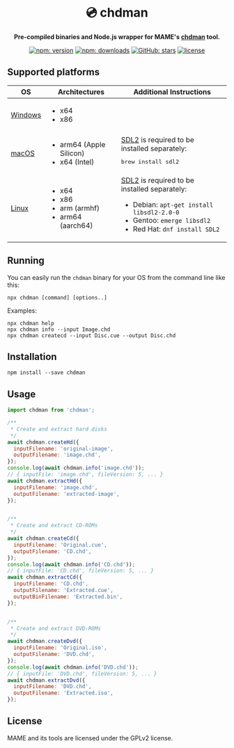 <h1 align="center">💿️ chdman</h1>

<p align="center"><b>Pre-compiled binaries and Node.js wrapper for MAME's <a href="https://docs.mamedev.org/tools/chdman.html">chdman</a> tool.</b></p>

<p align="center">
  <a href="https://www.npmjs.com/package/chdman"><img alt="npm: version" src="https://img.shields.io/npm/v/chdman?color=%23cc3534&label=version&logo=npm&logoColor=white"></a>
  <a href="https://www.npmjs.com/package/chdman"><img alt="npm: downloads" src="https://img.shields.io/npm/dt/chdman?color=%23cc3534&logo=npm&logoColor=white"></a>
  <a href="https://github.com/emmercm/chdman-js"><img alt="GitHub: stars" src="https://img.shields.io/github/stars/emmercm/chdman-js?style=flat&logo=github&logoColor=white&color=%236e5494"></a>
  <a href="https://github.com/emmercm/chdman-js/blob/main/LICENSE"><img alt="license" src="https://img.shields.io/github/license/emmercm/chdman-js?color=blue"></a>
</p>

## Supported platforms

| OS                     | Architectures                                                                 | Additional Instructions                                                                                                                                                                               |
|------------------------|-------------------------------------------------------------------------------|-------------------------------------------------------------------------------------------------------------------------------------------------------------------------------------------------------|
| [Windows](./bin/win32) | <ul><li>x64</li><li>x86</li></ul>                                             |                                                                                                                                                                                                       |
| [macOS](./bin/darwin)  | <ul><li>arm64 (Apple Silicon)</li><li>x64 (Intel)</li></ul>                   | [SDL2](https://www.libsdl.org/) is required to be installed separately:</li><pre>brew install sdl2</pre>                                                                                              |
| [Linux](./bin/linux)   | <ul><li>x64</li><li>x86</li><li>arm (armhf)</li><li>arm64 (aarch64)</li></ul> | [SDL2](https://www.libsdl.org/) is required to be installed separately:<ul><li>Debian: `apt-get install libsdl2-2.0-0`</li><li>Gentoo: `emerge libsdl2`</li><li>Red Hat: `dnf install SDL2`</li></ul> |

## Running

You can easily run the `chdman` binary for your OS from the command line like this:

```shell
npx chdman [command] [options..]
```

Examples:

```shell
npx chdman help
npx chdman info --input Image.chd
npx chdman createcd --input Disc.cue --output Disc.chd
```

## Installation

```shell
npm install --save chdman
```

## Usage

```javascript
import chdman from 'chdman';

/**
 * Create and extract hard disks
 */
await chdman.createHd({
  inputFilename: 'original-image',
  outputFilename: 'image.chd',
});
console.log(await chdman.info('image.chd'));
// { inputFile: 'image.chd', fileVersion: 5, ... }
await chdman.extractHd({
  inputFilename: 'image.chd',
  outputFilename: 'extracted-image',
});


/**
 * Create and extract CD-ROMs
 */
await chdman.createCd({
  inputFilename: 'Original.cue',
  outputFilename: 'CD.chd',
});
console.log(await chdman.info('CD.chd'));
// { inputFile: 'CD.chd', fileVersion: 5, ... }
await chdman.extractCd({
  inputFilename: 'CD.chd',
  outputFilename: 'Extracted.cue',
  outputBinFilename: 'Extracted.bin',
});


/**
 * Create and extract DVD-ROMs
 */
await chdman.createDvd({
  inputFilename: 'Original.iso',
  outputFilename: 'DVD.chd',
});
console.log(await chdman.info('DVD.chd'));
// { inputFile: 'DVD.chd', fileVersion: 5, ... }
await chdman.extractDvd({
  inputFilename: 'DVD.chd',
  outputFilename: 'Extracted.iso',
});
```

## License

MAME and its tools are licensed under the GPLv2 license.
